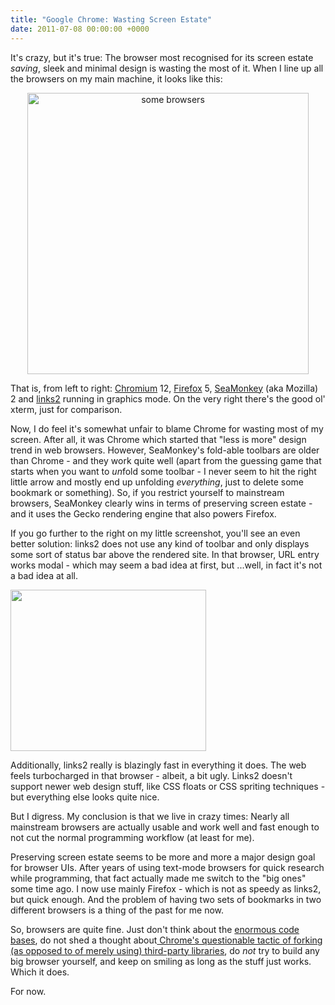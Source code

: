 ```yaml
---
title: "Google Chrome: Wasting Screen Estate"
date: 2011-07-08 00:00:00 +0000
---
```

It's crazy, but it's true: The browser most recognised for its screen estate *saving*, sleek and minimal design is wasting the most of it. When I line up all the browsers on my main machine, it looks like this:
<p style="text-align: center;"><a href="http://r-wos.org/media/browsers_screenshot.jpg"><img class="aligncenter size-full wp-image-71" title="browsers screenshot" src="http://r-wos.org/media/browsers_screenshot.jpg" alt="some browsers" width="450" /></a></p>
That is, from left to right: <a href="http://www.chromium.org/Home" target="_blank">Chromium</a> 12, <a href="http://www.mozilla.com/en-US/firefox/fx/" target="_blank">Firefox</a> 5, <a href="http://www.seamonkey-project.org/" target="_blank">SeaMonkey</a> (aka Mozilla) 2 and <a href="http://links.twibright.com/" target="_blank">links2</a> running in graphics mode. On the very right there's the good ol' xterm, just for comparison.

Now, I do feel it's somewhat unfair to blame Chrome for wasting most of my screen. After all, it was Chrome which started that "less is more" design trend in web browsers. However, SeaMonkey's fold-able toolbars are older than Chrome - and they work quite well (apart from the guessing game that starts when you want to *un*fold some toolbar - I never seem to hit the right little arrow and mostly end up unfolding *everything*, just to delete some bookmark or something). So, if you restrict yourself to mainstream browsers, SeaMonkey clearly wins in terms of preserving screen estate - and it uses the Gecko rendering engine that also powers Firefox.

If you go further to the right on my little screenshot, you'll see an even better solution: links2 does not use any kind of toolbar and only displays some sort of status bar above the rendered site. In that browser, URL entry works modal - which may seem a bad idea at first, but ...well, in fact it's not a bad idea at all.

<a href="http://r-wos.org/media/screenshot_xlinks_google.jpg"><img class="size-full wp-image-76  " title="screenshot xlinks google" src="http://r-wos.org/media/screenshot_xlinks_google.jpg" alt="" width="313" height="258" /></a>

Additionally, links2 really is blazingly fast in everything it does. The web feels turbocharged in that browser - albeit, a bit ugly. Links2 doesn't support newer web design stuff, like CSS floats or CSS spriting techniques - but everything else looks quite nice.

But I digress. My conclusion is that we live in crazy times: Nearly all mainstream browsers are actually usable and work well and fast enough to not cut the normal programming workflow (at least for me).

Preserving screen estate seems to be more and more a major design goal for browser UIs. After years of using text-mode browsers for quick research while programming, that fact actually made me switch to the "big ones" some time ago. I now use mainly Firefox - which is not as speedy as links2, but quick enough. And the problem of having two sets of bookmarks in two different browsers is a thing of the past for me now.

So, browsers are quite fine. Just don't think about the <a href="https://www.ohloh.net/p/firefox/estimated_cost" target="_blank">enormous code bases</a>, do not shed a thought about<a href="http://spot.livejournal.com/312320.html" target="_blank"> Chrome's questionable tactic of forking (as opposed to of merely using) third-party libraries</a>, do *not* try to build any big browser yourself, and keep on smiling as long as the stuff just works. Which it does.

For now.